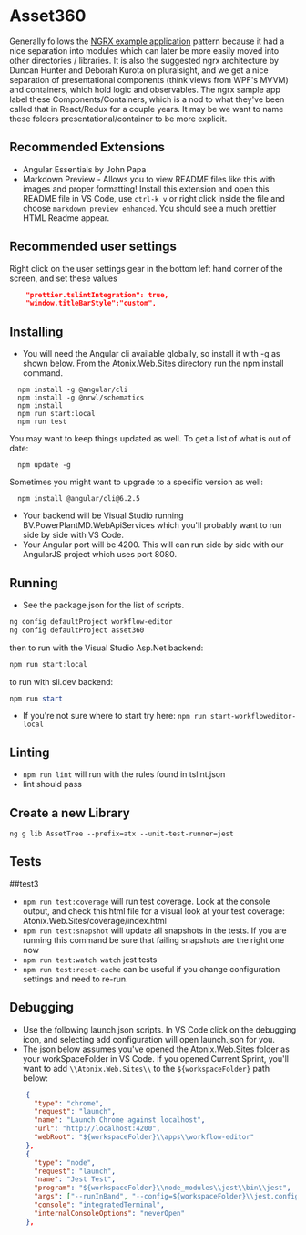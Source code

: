 # Asset360

Generally follows the [NGRX example application](https://github.com/ngrx/example-app) pattern because it had a nice separation into modules which can later be more easily moved into other directories / libraries. It is also the suggested ngrx architecture by Duncan Hunter and Deborah Kurota on pluralsight, and we get a nice separation of presentational components (think views from WPF's MVVM) and containers, which hold logic and observables. The ngrx sample app label these Components/Containers, which is a nod to what they've been called that in React/Redux for a couple years. It may be we want to name these folders presentational/container to be more explicit.

## Recommended Extensions

- Angular Essentials by John Papa
- Markdown Preview - Allows you to view README files like this with images and proper formatting! Install this extension and open this README file in VS Code, use `ctrl-k v` or right click inside the file and choose `markdown preview enhanced`. You should see a much prettier HTML Readme appear.

## Recommended user settings

Right click on the user settings gear in the bottom left hand corner of the screen, and set these values

```json
    "prettier.tslintIntegration": true,
    "window.titleBarStyle":"custom",
```

## Installing

- You will need the Angular cli available globally, so install it with -g as shown below. From the Atonix.Web.Sites directory run the npm install command.

```node
  npm install -g @angular/cli
  npm install -g @nrwl/schematics
  npm install
  npm run start:local
  npm run test
```

You may want to keep things updated as well. To get a list of what is out of date:

```node
  npm update -g
```

Sometimes you might want to upgrade to a specific version as well:

```node
  npm install @angular/cli@6.2.5
```

- Your backend will be Visual Studio running BV.PowerPlantMD.WebApiServices which you'll probably want to run side by side with VS Code.
- Your Angular port will be 4200. This will can run side by side with our AngularJS project which uses port 8080.

## Running

- See the package.json for the list of scripts.

```powershell
ng config defaultProject workflow-editor
ng config defaultProject asset360
```

then to run with the Visual Studio Asp.Net backend:

```powershell
npm run start:local
```

to run with sii.dev backend:

```powershell
npm run start
```

- If you're not sure where to start try here: `npm run start-workfloweditor-local`

## Linting

- `npm run lint` will run with the rules found in tslint.json
- lint should pass

## Create a new Library

`ng g lib AssetTree --prefix=atx --unit-test-runner=jest`

## Tests
##test3
- `npm run test:coverage` will run test coverage. Look at the console output, and check this html file for a visual look at your test coverage: Atonix.Web.Sites/coverage/index.html
- `npm run test:snapshot` will update all snapshots in the tests. If you are running this command be sure that failing snapshots are the right one now
- `npm run test:watch watch` jest tests
- `npm run test:reset-cache` can be useful if you change configuration settings and need to re-run.

## Debugging

- Use the following launch.json scripts. In VS Code click on the debugging icon, and selecting add configuration will open launch.json for you.
- The json below assumes you've opened the Atonix.Web.Sites folder as your workSpaceFolder in VS Code. If you opened Current Sprint, you'll want to add `\\Atonix.Web.Sites\\` to the `${workspaceFolder}` path below:

```json
    {
      "type": "chrome",
      "request": "launch",
      "name": "Launch Chrome against localhost",
      "url": "http://localhost:4200",
      "webRoot": "${workspaceFolder}\\apps\\workflow-editor"
    },
    {
      "type": "node",
      "request": "launch",
      "name": "Jest Test",
      "program": "${workspaceFolder}\\node_modules\\jest\\bin\\jest",
      "args": ["--runInBand", "--config=${workspaceFolder}\\jest.config.js"],
      "console": "integratedTerminal",
      "internalConsoleOptions": "neverOpen"
    },
```
